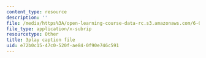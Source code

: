 ```yaml
---
content_type: resource
description: ''
file: /media/https%3A/open-learning-course-data-rc.s3.amazonaws.com/6-004-computation-structures-spring-2017/e72b0c1547c0520fae840f90e746c591_IbKCGrVGpco.vtt
file_type: application/x-subrip
resourcetype: Other
title: 3play caption file
uid: e72b0c15-47c0-520f-ae84-0f90e746c591
---
```

